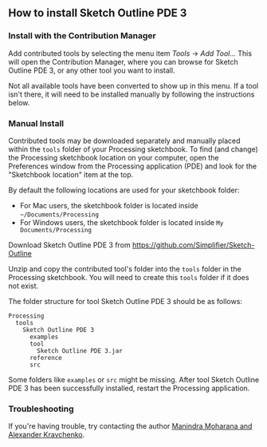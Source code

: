 ## How to install Sketch Outline PDE 3


### Install with the Contribution Manager

Add contributed tools by selecting the menu item _Tools_ → _Add Tool..._ This will open the Contribution Manager, where you can browse for Sketch Outline PDE 3, or any other tool you want to install.

Not all available tools have been converted to show up in this menu. If a tool isn't there, it will need to be installed manually by following the instructions below.

### Manual Install

Contributed tools may be downloaded separately and manually placed within the `tools` folder of your Processing sketchbook. To find (and change) the Processing sketchbook location on your computer, open the Preferences window from the Processing application (PDE) and look for the "Sketchbook location" item at the top.

By default the following locations are used for your sketchbook folder: 
  * For Mac users, the sketchbook folder is located inside `~/Documents/Processing` 
  * For Windows users, the sketchbook folder is located inside `My Documents/Processing`

Download Sketch Outline PDE 3 from https://github.com/Simplifier/Sketch-Outline

Unzip and copy the contributed tool's folder into the `tools` folder in the Processing sketchbook. You will need to create this `tools` folder if it does not exist.
    
The folder structure for tool Sketch Outline PDE 3 should be as follows:

```
Processing
  tools
    Sketch Outline PDE 3
      examples
      tool
        Sketch Outline PDE 3.jar
      reference
      src
```
                      
Some folders like `examples` or `src` might be missing. After tool Sketch Outline PDE 3 has been successfully installed, restart the Processing application.

### Troubleshooting

If you're having trouble, try contacting the author [Manindra Moharana and Alexander Kravchenko](https://github.com/Simplifier).
